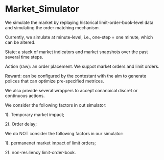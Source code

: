 # Market_Simulator

We simulate the market by replaying historical limit-order-book-level data and simulating the order matching mechanism.

Currently, we simulate at minute-level, i.e., one-step = one minute, which can be altered.

State: a stack of market indicators and market snapshots over the past several time steps.

Action (raw): an order placement. We suppot market orders and limit orders.

Reward: can be configured by the contestant with the aim to generate polices that can optimize pre-specified metrices.

We also provide several wrappers to accept conanoical discret or continuous actions.

We consider the following factors in out simulator:

1). Temporary market impact;

2). Order delay;

We do NOT consider the following factors in our simulator:

1). permanenet market impact of limit orders;

2). non-resiliency limit-order-book.
